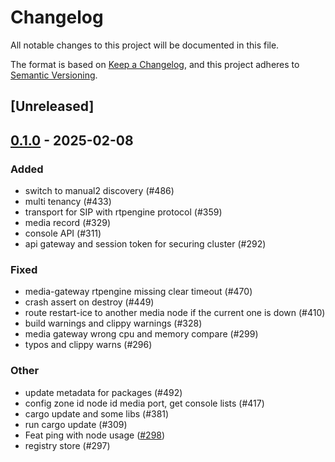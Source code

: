 # Changelog

All notable changes to this project will be documented in this file.

The format is based on [Keep a Changelog](https://keepachangelog.com/en/1.0.0/),
and this project adheres to [Semantic Versioning](https://semver.org/spec/v2.0.0.html).

## [Unreleased]

## [0.1.0](https://github.com/8xFF/atm0s-media-server/releases/tag/media-server-gateway-v0.1.0) - 2025-02-08

### Added

- switch to manual2 discovery (#486)
- multi tenancy  (#433)
- transport for SIP with rtpengine protocol  (#359)
- media record  (#329)
- console API (#311)
- api gateway and session token for securing cluster (#292)

### Fixed

- media-gateway rtpengine missing clear timeout (#470)
- crash assert on destroy (#449)
- route restart-ice to another media node if the current one is down (#410)
- build warnings and clippy warnings (#328)
- media gateway wrong cpu and memory compare (#299)
- typos and clippy warns (#296)

### Other

- update metadata for packages (#492)
- config zone id node id media port, get console lists (#417)
- cargo update and some libs (#381)
- run cargo update (#309)
- Feat ping with node usage ([#298](https://github.com/8xFF/atm0s-media-server/pull/298))
- registry store (#297)
